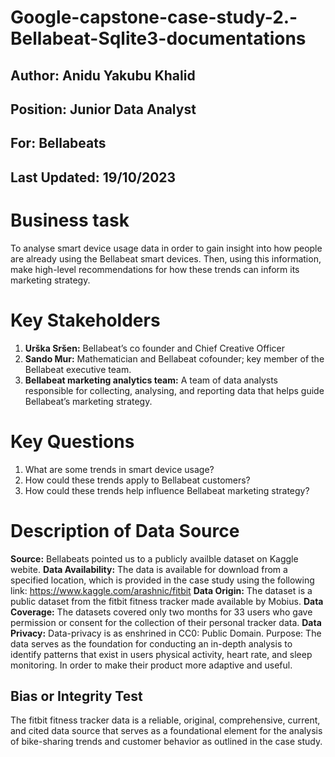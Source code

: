 # Google-capstone-case-study-2.-Bellabeat-Sqlite3-documentations

## Author: Anidu Yakubu Khalid
## Position: Junior Data Analyst
## For: Bellabeats
## Last Updated: 19/10/2023


# Business task
To analyse smart device usage data in order to gain insight into how people are already using the Bellabeat smart devices. Then, using this information, make high-level recommendations for how these trends can inform its marketing strategy.

# Key Stakeholders
1. **Urška Sršen:** Bellabeat’s co founder and Chief Creative Officer 
2. **Sando Mur:** Mathematician and Bellabeat cofounder; key member of the Bellabeat executive team.
3. **Bellabeat marketing analytics team:** A team of data analysts responsible for collecting, analysing, and reporting data that helps guide Bellabeat’s marketing strategy.

# Key Questions
1. What are some trends in smart device usage? 
2. How could these trends apply to Bellabeat customers?
3. How could these trends help influence Bellabeat marketing strategy?

# Description of Data Source
**Source:** Bellabeats pointed us to a publicly availble dataset on Kaggle webite.
**Data Availability:**  The data is available for download from a specified location, which is provided in the case study using the following link: https://www.kaggle.com/arashnic/fitbit
**Data Origin:** The dataset is a public dataset from the fitbit fitness tracker made available by Mobius.
**Data Coverage:** The datasets covered only two months for 33 users who gave permission or consent for the collection of their personal tracker data.
**Data Privacy:** Data-privacy is as enshrined in CC0: Public Domain.
Purpose: The data serves as the foundation for conducting an in-depth analysis to identify patterns that exist in users physical activity, heart rate, and sleep monitoring. In order to make their product more adaptive and useful.

## Bias or Integrity Test
The fitbit fitness tracker data is a reliable, original, comprehensive, current, and cited data source that serves as a foundational element for the analysis of bike-sharing trends and customer behavior as outlined in the case study.


